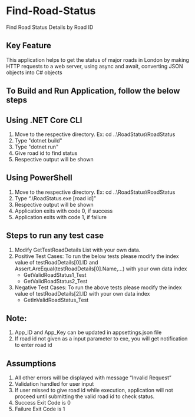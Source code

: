 # Find-Road-Status
Find Road Status Details by Road ID

Key Feature
------------
This application helps to get the status of major roads in London by making HTTP requests to a web server, using async and await, converting JSON objects into C# objects

To Build and Run Application, follow the below steps
----------------------------------------------------

Using .NET Core CLI
-------------------
1. Move to the respective directory. 
   Ex: cd ..\RoadStatus\RoadStatus
2. Type "dotnet build"
3. Type "dotnet run"
4. Give road id to find status
5. Respective output will be shown

Using PowerShell
----------------
1. Move to the respective directory. 
   Ex: cd ..\RoadStatus\RoadStatus
2. Type “.\RoadStatus.exe [road id]”
3. Respective output will be shown
4. Application exits with code 0, if success
5. Application exits with code 1, if failure

Steps to run any test case
--------------------------
1. Modify GetTestRoadDetails List with your own data.
2. Positive Test Cases: To run the below tests please modify the index value of testRoadDetails[0].ID and Assert.AreEqual(testRoadDetails[0].Name,...) with your own data index
    - GetValidRoadStatus1_Test
    - GetValidRoadStatus2_Test
3. Negative Test Cases: To run the above tests please modify the index value of testRoadDetails[2].ID with your own data index
    - GetInValidRoadStatus_Test   

Note: 
-----
1. App_ID and App_Key can be updated in appsettings.json file
2. If road id not given as a input parameter to exe, you will get notification to enter road id

Assumptions
-----------
1. All other errors will be displayed with message “Invalid Request”
2. Validation handled for user input
3. If user missed to give road id while execution, application will not proceed until submitting the valid road id to check status.
4. Success Exit Code is 0 
5. Failure Exit Code is 1
